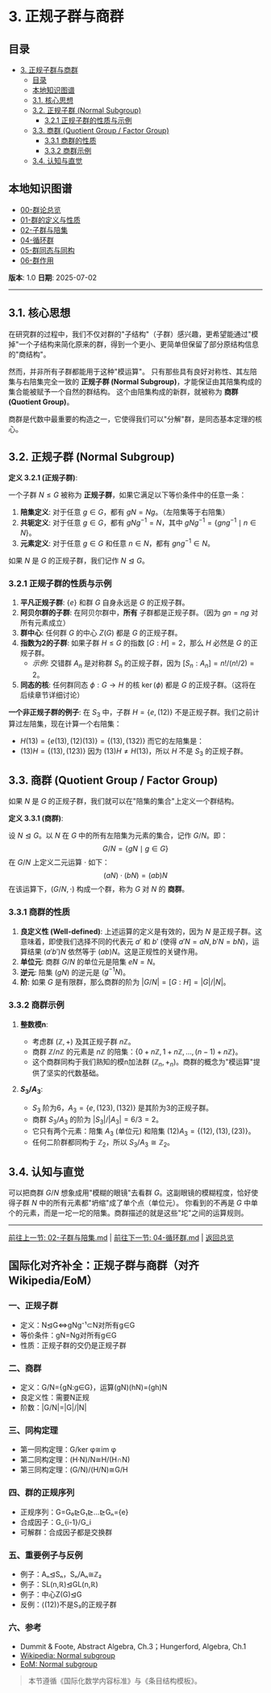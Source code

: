 # 3. 正规子群与商群

<!-- 本地目录区块 -->
## 目录

- [3. 正规子群与商群](#3-正规子群与商群)
  - [目录](#目录)
  - [本地知识图谱](#本地知识图谱)
  - [3.1. 核心思想](#31-核心思想)
  - [3.2. 正规子群 (Normal Subgroup)](#32-正规子群-normal-subgroup)
    - [3.2.1 正规子群的性质与示例](#321-正规子群的性质与示例)
  - [3.3. 商群 (Quotient Group / Factor Group)](#33-商群-quotient-group--factor-group)
    - [3.3.1 商群的性质](#331-商群的性质)
    - [3.3.2 商群示例](#332-商群示例)
  - [3.4. 认知与直觉](#34-认知与直觉)

<!-- 本地知识图谱区块 -->
## 本地知识图谱

- [00-群论总览](./00-群论总览.md)
- [01-群的定义与性质](./01-群的定义与性质.md)
- [02-子群与陪集](./02-子群与陪集.md)
- [04-循环群](./04-循环群.md)
- [05-群同态与同构](./05-群同态与同构.md)
- [06-群作用](./06-群作用.md)

**版本**: 1.0
**日期**: 2025-07-02

---

## 3.1. 核心思想

在研究群的过程中，我们不仅对群的"子结构"（子群）感兴趣，更希望能通过"模掉"一个子结构来简化原来的群，得到一个更小、更简单但保留了部分原结构信息的"商结构"。

然而，并非所有子群都能用于这种"模运算"。
只有那些具有良好对称性、其左陪集与右陪集完全一致的 **正规子群 (Normal Subgroup)**，才能保证由其陪集构成的集合能被赋予一个自然的群结构。
这个由陪集构成的新群，就被称为 **商群 (Quotient Group)**。

商群是代数中最重要的构造之一，它使得我们可以"分解"群，是同态基本定理的核心。

## 3.2. 正规子群 (Normal Subgroup)

**定义 3.2.1 (正规子群)**:

一个子群 $N \le G$ 被称为 **正规子群**，如果它满足以下等价条件中的任意一条：

1. **陪集定义**: 对于任意 $g \in G$，都有 $gN = Ng$。（左陪集等于右陪集）
2. **共轭定义**: 对于任意 $g \in G$，都有 $gNg^{-1} = N$，其中 $gNg^{-1} = \{gng^{-1} \mid n \in N\}$。
3. **元素定义**: 对于任意 $g \in G$ 和任意 $n \in N$，都有 $gng^{-1} \in N$。

如果 $N$ 是 $G$ 的正规子群，我们记作 $N \trianglelefteq G$。

### 3.2.1 正规子群的性质与示例

1. **平凡正规子群**: $\{e\}$ 和群 $G$ 自身永远是 $G$ 的正规子群。
2. **阿贝尔群的子群**: 在阿贝尔群中，**所有** 子群都是正规子群。（因为 $gn = ng$ 对所有元素成立）
3. **群中心**: 任何群 $G$ 的中心 $Z(G)$ 都是 $G$ 的正规子群。
4. **指数为2的子群**: 如果子群 $H \le G$ 的指数 $[G:H]=2$，那么 $H$ 必然是 $G$ 的正规子群。
    - *示例*: 交错群 $A_n$ 是对称群 $S_n$ 的正规子群，因为 $[S_n : A_n] = n! / (n!/2) = 2$。
5. **同态的核**: 任何群同态 $\phi: G \to H$ 的核 $\ker(\phi)$ 都是 $G$ 的正规子群。（这将在后续章节详细讨论）

**一个非正规子群的例子**:
在 $S_3$ 中，子群 $H = \{e, (12)\}$ 不是正规子群。我们之前计算过左陪集，现在计算一个右陪集：

- $H(13) = \{e(13), (12)(13)\} = \{(13), (132)\}$
而它的左陪集是：
- $(13)H = \{(13), (123)\}$
因为 $(13)H \neq H(13)$，所以 $H$ 不是 $S_3$ 的正规子群。

## 3.3. 商群 (Quotient Group / Factor Group)

如果 $N$ 是 $G$ 的正规子群，我们就可以在"陪集的集合"上定义一个群结构。

**定义 3.3.1 (商群)**:

设 $N \trianglelefteq G$。以 $N$ 在 $G$ 中的所有左陪集为元素的集合，记作 $G/N$。即：
$$
G/N = \{gN \mid g \in G\}
$$
在 $G/N$ 上定义二元运算 $\cdot$ 如下：
$$
(aN) \cdot (bN) = (ab)N
$$
在该运算下，$(G/N, \cdot)$ 构成一个群，称为 $G$ 对 $N$ 的 **商群**。

### 3.3.1 商群的性质

1. **良定义性 (Well-defined)**: 上述运算的定义是有效的，因为 $N$ 是正规子群。这意味着，即使我们选择不同的代表元 $a'$ 和 $b'$ (使得 $a'N=aN, b'N=bN$)，运算结果 $(a'b')N$ 依然等于 $(ab)N$。这是正规性的关键作用。
2. **单位元**: 商群 $G/N$ 的单位元是陪集 $eN = N$。
3. **逆元**: 陪集 $(gN)$ 的逆元是 $(g^{-1}N)$。
4. **阶**: 如果 $G$ 是有限群，那么商群的阶为 $|G/N| = [G:H] = |G|/|N|$。

### 3.3.2 商群示例

1. **整数模n**:
    - 考虑群 $(\mathbb{Z}, +)$ 及其正规子群 $n\mathbb{Z}$。
    - 商群 $\mathbb{Z}/n\mathbb{Z}$ 的元素是 $n\mathbb{Z}$ 的陪集：$\{0+n\mathbb{Z}, 1+n\mathbb{Z}, \dots, (n-1)+n\mathbb{Z}\}$。
    - 这个商群同构于我们熟知的模n加法群 $(\mathbb{Z}_n, +_n)$。商群的概念为"模运算"提供了坚实的代数基础。

2. **$S_3/A_3$**:
    - $S_3$ 阶为6，$A_3 = \{e, (123), (132)\}$ 是其阶为3的正规子群。
    - 商群 $S_3/A_3$ 的阶为 $|S_3|/|A_3| = 6/3 = 2$。
    - 它只有两个元素：陪集 $A_3$ (单位元) 和陪集 $(12)A_3 = \{(12), (13), (23)\}$。
    - 任何二阶群都同构于 $\mathbb{Z}_2$，所以 $S_3/A_3 \cong \mathbb{Z}_2$。

## 3.4. 认知与直觉

可以把商群 $G/N$ 想象成用"模糊的眼镜"去看群 $G$。这副眼镜的模糊程度，恰好使得子群 $N$ 中的所有元素都"坍缩"成了单个点（单位元）。
你看到的不再是 $G$ 中单个的元素，而是一坨一坨的陪集。商群描述的就是这些"坨"之间的运算规则。

---
[前往上一节: 02-子群与陪集.md](./02-子群与陪集.md) | [前往下一节: 04-循环群.md](./04-循环群.md) | [返回总览](./00-群论总览.md)

## 国际化对齐补全：正规子群与商群（对齐 Wikipedia/EoM）

### 一、正规子群

- 定义：N⊴G⇔gNg⁻¹⊂N对所有g∈G
- 等价条件：gN=Ng对所有g∈G
- 性质：正规子群的交仍是正规子群

### 二、商群

- 定义：G/N={gN:g∈G}，运算(gN)(hN)=(gh)N
- 良定义性：需要N正规
- 阶数：|G/N|=|G|/|N|

### 三、同构定理

- 第一同构定理：G/ker φ≅im φ
- 第二同构定理：(H·N)/N≅H/(H∩N)
- 第三同构定理：(G/N)/(H/N)≅G/H

### 四、群的正规序列

- 正规序列：G=G₀⊵G₁⊵...⊵Gₙ={e}
- 合成因子：G_{i-1}/G_i
- 可解群：合成因子都是交换群

### 五、重要例子与反例

- 例子：Aₙ⊴Sₙ，Sₙ/Aₙ≅ℤ₂
- 例子：SL(n,ℝ)⊴GL(n,ℝ)
- 例子：中心Z(G)⊴G
- 反例：⟨(12)⟩不是S₃的正规子群

### 六、参考

- Dummit & Foote, Abstract Algebra, Ch.3；Hungerford, Algebra, Ch.1
- [Wikipedia: Normal subgroup](https://en.wikipedia.org/wiki/Normal_subgroup)
- [EoM: Normal subgroup](https://encyclopediaofmath.org/wiki/Normal_subgroup)

> 本节遵循《国际化数学内容标准》与《条目结构模板》。
